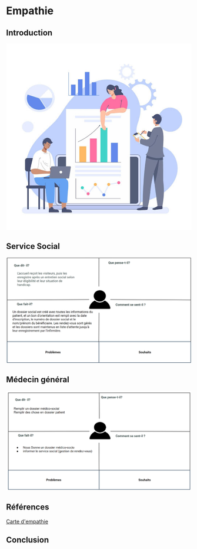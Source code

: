 # Empathie

## Introduction 

![Introduction image](./images/Introduction.jpg)
## Service Social
![service social Carte d'empathie](./images/service-social.png)

## Médecin général
![médecin générale Carte d'empathie](./images/médecin-générale.png)

## Références 
[Carte d'empathie](https://docs.google.com/presentation/d/1WkibTkxVvAtEwSUtbnktpjZTRztYOJby6Cckc1bsjlg/edit)

## Conclusion

<!-- Image -->
